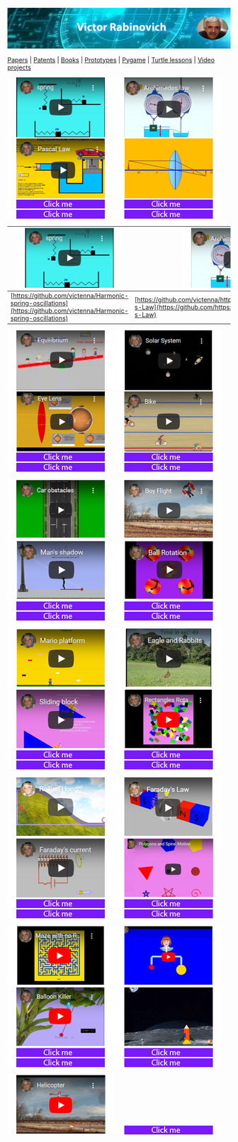![Header Image](https://raw.githubusercontent.com/victenna/vrabinovich/main/Images/Header.png)

[Papers](papers.md) | [Patents](patents.md) | [Books](books.md) | [Prototypes](prototypes.md) | [Pygame](pygame.md) | [Turtle lessons](turtle_lessons.md) | [Video projects](video_projects.md)



[![Pygame cover](https://raw.githubusercontent.com/victenna/vrabinovich/main/Pygame/pg1.png)](https://gumlet.tv/watch/676585ee2fbe90b354c5d973/)
[![Pygame cover](https://raw.githubusercontent.com/victenna/vrabinovich/main/Pygame/pg2.png)](https://gumlet.tv/watch/676585ee8f5e80dcc0a4caec/)
[![Pygame cover](https://raw.githubusercontent.com/victenna/vrabinovich/main/Pygame/pg3.png)](https://gumlet.tv/watch/676585ee8f5e80dcc0a4cae6/)
[![Pygame cover](https://raw.githubusercontent.com/victenna/vrabinovich/main/Pygame/pg4.png)](https://gumlet.tv/watch/676585eea080a6ad16f6270e/)
[![Pygame cover](https://raw.githubusercontent.com/victenna/vrabinovich/main/Pygame/bt.png)](https://github.com/victenna/Harmonic-spring-oscillations)
[![Pygame cover](https://raw.githubusercontent.com/victenna/vrabinovich/main/Pygame/bt.png)](https://github.com/victenna/Harmonic-spring-oscillations)
[![Pygame cover](https://raw.githubusercontent.com/victenna/vrabinovich/main/Pygame/bt.png)](https://github.com/victenna/Harmonic-spring-oscillations)
[![Pygame cover](https://raw.githubusercontent.com/victenna/vrabinovich/main/Pygame/bt.png)](https://github.com/victenna/Harmonic-spring-oscillations)

| [![Image1](https://raw.githubusercontent.com/victenna/vrabinovich/main/Pygame/pg1.png)](https://gumlet.tv/watch/676585ee2fbe90b354c5d973/) | [![Image2](https://raw.githubusercontent.com/victenna/vrabinovich/main/Pygame/pg2.png)](https://gumlet.tv/watch/676585ee8f5e80dcc0a4caec/)) | [![Image3](https://raw.githubusercontent.com/victenna/vrabinovich/main/Pygame/pg3.png)](https://github.com/victenna/Repo3) | [![Image4](https://raw.githubusercontent.com/victenna/vrabinovich/main/Pygame/pg4.png)](https://github.com/victenna/Repo4) |
|----------------------------------------------------------------------------------------------------------------------------------------------|-----------------------------------------------------------------------------------------------------------------------------|-----------------------------------------------------------------------------------------------------------------------------|-----------------------------------------------------------------------------------------------------------------------------|
| [https://github.com/victenna/Harmonic-spring-oscillations](https://github.com/victenna/Harmonic-spring-oscillations)                         | [https://github.com/victenna/https://github.com/victenna/Archimede-s-Law](https://github.com/https://github.com/victenna/Archimede-s-Law)                                                      | [https://github.com/victenna/Repo3](https://github.com/victenna/Repo3)                                                      | [https://github.com/victenna/Repo4](https://github.com/victenna/Repo4)                                                      |


[![Pygame cover](https://raw.githubusercontent.com/victenna/vrabinovich/main/Pygame/pg5.png)](https://gumlet.tv/watch/67648e2f8f5e80dcc09e4ff5/)
[![Pygame cover](https://raw.githubusercontent.com/victenna/vrabinovich/main/Pygame/pg6.png)](https://gumlet.tv/watch/676585eea080a6ad16f6271a/)
[![Pygame cover](https://raw.githubusercontent.com/victenna/vrabinovich/main/Pygame/pg7.png)](https://gumlet.tv/watch/67647814a080a6ad16ef0734/)
[![Pygame cover](https://raw.githubusercontent.com/victenna/vrabinovich/main/Pygame/pg8.png)](https://www.youtube.com/watch?v=z626gaauT-U)
[![Pygame cover](https://raw.githubusercontent.com/victenna/vrabinovich/main/Pygame/bt.png)](https://github.com/victenna/Equilibrium)
[![Pygame cover](https://raw.githubusercontent.com/victenna/vrabinovich/main/Pygame/bt.png)](https://github.com/victenna/Solar-System-Pygame)
[![Pygame cover](https://raw.githubusercontent.com/victenna/vrabinovich/main/Pygame/bt.png)](https://github.com/victenna/Lens-and-eye)
[![Pygame cover](https://raw.githubusercontent.com/victenna/vrabinovich/main/Pygame/bt.png)](https://github.com/victenna/Bicyclist)

[![Pygame cover](https://raw.githubusercontent.com/victenna/vrabinovich/main/Pygame/pg9.png)](https://gumlet.tv/watch/6764780fa080a6ad16ef06af/)
[![Pygame cover](https://raw.githubusercontent.com/victenna/vrabinovich/main/Pygame/pg10.png)](https://gumlet.tv/watch/676585eea080a6ad16f62717/)
[![Pygame cover](https://raw.githubusercontent.com/victenna/vrabinovich/main/Pygame/pg11.png)](https://gumlet.tv/watch/67648e2fa080a6ad16efab7d/)
[![Pygame cover](https://raw.githubusercontent.com/victenna/vrabinovich/main/Pygame/pg12.png)](https://gumlet.tv/watch/6764780ca080a6ad16ef0655/)
[![Pygame cover](https://raw.githubusercontent.com/victenna/vrabinovich/main/Pygame/bt.png)](https://github.com/victenna/Car-Obstacles)
[![Pygame cover](https://raw.githubusercontent.com/victenna/vrabinovich/main/Pygame/bt.png)](https://github.com/victenna/Flight-with-rocket-pack/tree/main)
[![Pygame cover](https://raw.githubusercontent.com/victenna/vrabinovich/main/Pygame/bt.png)](https://github.com/victenna/Shadow-of-Man)
[![Pygame cover](https://raw.githubusercontent.com/victenna/vrabinovich/main/Pygame/bt.png)](https://github.com/victenna/Ball-Rotation)

[![Pygame cover](https://raw.githubusercontent.com/victenna/vrabinovich/main/Pygame/pg13.png)](https://gumlet.tv/watch/67647815a080a6ad16ef073f/)
[![Pygame cover](https://raw.githubusercontent.com/victenna/vrabinovich/main/Pygame/pg14.png)](https://gumlet.tv/watch/676598ea8f5e80dcc0a53ef4/)
[![Pygame cover](https://raw.githubusercontent.com/victenna/vrabinovich/main/Pygame/pg15.png)](https://gumlet.tv/watch/676598ea8f5e80dcc0a53eec/)
[![Pygame cover](https://raw.githubusercontent.com/victenna/vrabinovich/main/Pygame/pg16.png)](https://gumlet.tv/watch/676598ea2fbe90b354c64e38/)
[![Pygame cover](https://raw.githubusercontent.com/victenna/vrabinovich/main/Pygame/bt.png)](https://github.com/victenna/Platformer)
[![Pygame cover](https://raw.githubusercontent.com/victenna/vrabinovich/main/Pygame/bt.png)](https://github.com/victenna/Eagle-and-Rabbits)
[![Pygame cover](https://raw.githubusercontent.com/victenna/vrabinovich/main/Pygame/bt.png)](https://github.com/victenna/Sliding-block)
[![Pygame cover](https://raw.githubusercontent.com/victenna/vrabinovich/main/Pygame/bt.png)](https://github.com/victenna/Rectangles-Rotation)

[![Pygame cover](https://raw.githubusercontent.com/victenna/vrabinovich/main/Pygame/pg17.png)](https://gumlet.tv/watch/676598ea2fbe90b354c64e30/)
[![Pygame cover](https://raw.githubusercontent.com/victenna/vrabinovich/main/Pygame/pg18.png)](https://gumlet.tv/watch/676598eaa080a6ad16f6990c/)
[![Pygame cover](https://raw.githubusercontent.com/victenna/vrabinovich/main/Pygame/pg19.png)](https://gumlet.tv/watch/676598ea2fbe90b354c64e32/)
[![Pygame cover](https://raw.githubusercontent.com/victenna/vrabinovich/main/Pygame/pg20.png)](https://gumlet.tv/watch/676598ea2fbe90b354c64e38/)
[![Pygame cover](https://raw.githubusercontent.com/victenna/vrabinovich/main/Pygame/bt.png)](https://github.com/victenna/Hoop)
[![Pygame cover](https://raw.githubusercontent.com/victenna/vrabinovich/main/Pygame/bt.png)](https://github.com/victenna/Faraday-Law)
[![Pygame cover](https://raw.githubusercontent.com/victenna/vrabinovich/main/Pygame/bt.png)](https://github.com/victenna/Faradays-Law-of-induction)
[![Pygame cover](https://raw.githubusercontent.com/victenna/vrabinovich/main/Pygame/bt.png)](https://github.com/victenna/Polygons)

[![Pygame cover](https://raw.githubusercontent.com/victenna/vrabinovich/main/Pygame/pg21.png)]()
[![Pygame cover](https://raw.githubusercontent.com/victenna/vrabinovich/main/Pygame/pg22.png)]()
[![Pygame cover](https://raw.githubusercontent.com/victenna/vrabinovich/main/Pygame/pg23.png)]()
[![Pygame cover](https://raw.githubusercontent.com/victenna/vrabinovich/main/Pygame/pg24.png)]()
[![Pygame cover](https://raw.githubusercontent.com/victenna/vrabinovich/main/Pygame/bt.png)]()
[![Pygame cover](https://raw.githubusercontent.com/victenna/vrabinovich/main/Pygame/bt.png)]()
[![Pygame cover](https://raw.githubusercontent.com/victenna/vrabinovich/main/Pygame/bt.png)]()
[![Pygame cover](https://raw.githubusercontent.com/victenna/vrabinovich/main/Pygame/bt.png)]()

[![Pygame cover](https://raw.githubusercontent.com/victenna/vrabinovich/main/Pygame/pg25.png)]()
[![Pygame cover](https://raw.githubusercontent.com/victenna/vrabinovich/main/Pygame/bt.png)]()



























































